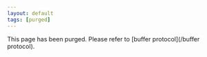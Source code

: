 ```yaml
---
layout: default
tags: [purged]
---
```


This page has been purged. Please refer to [buffer protocol](/buffer protocol).
